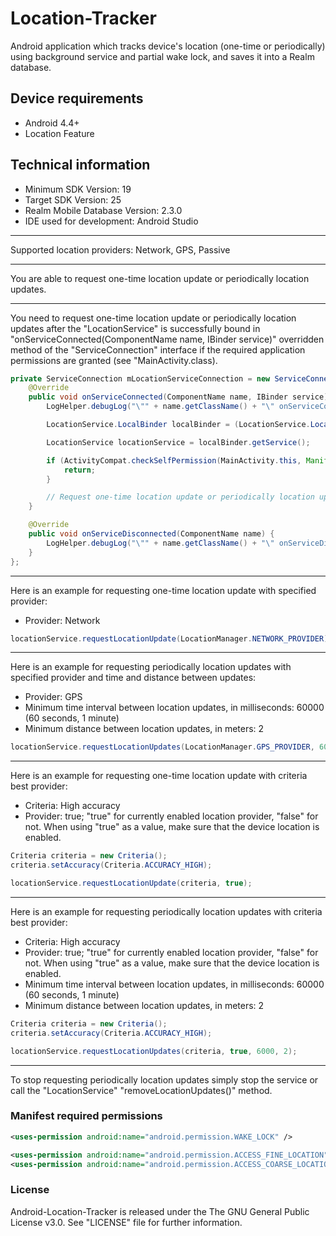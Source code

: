 # Location-Tracker
Android application which tracks device's location (one-time or periodically) using background service and partial wake lock, and saves it into a Realm database.

## Device requirements
- Android 4.4+
- Location Feature

## Technical information
- Minimum SDK Version: 19
- Target SDK Version: 25
- Realm Mobile Database Version: 2.3.0
- IDE used for development: Android Studio

---

Supported location providers: Network, GPS, Passive

---

You are able to request one-time location update or periodically location updates.

---

You need to request one-time location update or periodically location updates after the "LocationService" is successfully bound in "onServiceConnected(ComponentName name, IBinder service)" overridden method of the "ServiceConnection" interface if the required application permissions are granted (see "MainActivity.class).

```java
private ServiceConnection mLocationServiceConnection = new ServiceConnection() {
    @Override
    public void onServiceConnected(ComponentName name, IBinder service) {
        LogHelper.debugLog("\"" + name.getClassName() + "\" onServiceConnected");

        LocationService.LocalBinder localBinder = (LocationService.LocalBinder) service;

        LocationService locationService = localBinder.getService();

        if (ActivityCompat.checkSelfPermission(MainActivity.this, Manifest.permission.ACCESS_FINE_LOCATION) != PackageManager.PERMISSION_GRANTED || ActivityCompat.checkSelfPermission(MainActivity.this, Manifest.permission.ACCESS_COARSE_LOCATION) != PackageManager.PERMISSION_GRANTED) {
            return;
        }

        // Request one-time location update or periodically location updates
    }

    @Override
    public void onServiceDisconnected(ComponentName name) {
        LogHelper.debugLog("\"" + name.getClassName() + "\" onServiceDisconnected");
    }
};
```

---

Here is an example for requesting one-time location update with specified provider:

- Provider: Network

```java
locationService.requestLocationUpdate(LocationManager.NETWORK_PROVIDER);
```

---

Here is an example for requesting periodically location updates with specified provider and time and distance between updates:

- Provider: GPS
- Minimum time interval between location updates, in milliseconds: 60000 (60 seconds, 1 minute)
- Minimum distance between location updates, in meters: 2

```java
locationService.requestLocationUpdates(LocationManager.GPS_PROVIDER, 60000, 20);
```

---


Here is an example for requesting one-time location update with criteria best provider:

- Criteria: High accuracy
- Provider: true; "true" for currently enabled location provider, "false" for not. When using "true" as a value, make sure that the device location is enabled.

```java
Criteria criteria = new Criteria();
criteria.setAccuracy(Criteria.ACCURACY_HIGH);

locationService.requestLocationUpdate(criteria, true);
```

---

Here is an example for requesting periodically location updates with criteria best provider:

- Criteria: High accuracy
- Provider: true; "true" for currently enabled location provider, "false" for not. When using "true" as a value, make sure that the device location is enabled.
- Minimum time interval between location updates, in milliseconds: 60000 (60 seconds, 1 minute)
- Minimum distance between location updates, in meters: 2

```java
Criteria criteria = new Criteria();
criteria.setAccuracy(Criteria.ACCURACY_HIGH);

locationService.requestLocationUpdates(criteria, true, 6000, 2);
```

---

To stop requesting periodically location updates simply stop the service or call the "LocationService" "removeLocationUpdates()" method.

### Manifest required permissions
```xml
<uses-permission android:name="android.permission.WAKE_LOCK" />

<uses-permission android:name="android.permission.ACCESS_FINE_LOCATION" />
<uses-permission android:name="android.permission.ACCESS_COARSE_LOCATION" />
```

### License
Android-Location-Tracker is released under the The GNU General Public License v3.0. See "LICENSE" file for further information.
